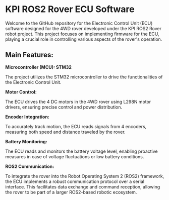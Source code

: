# KPI ROS2 Rover ECU Software
Welcome to the GitHub repository for the Electronic Control Unit (ECU) software designed for the 4WD rover developed under the KPI ROS2 Rover robot project. This project focuses on implementing firmware for the ECU, playing a crucial role in controlling various aspects of the rover's operation.

## Main Features:
**Microcontroller (MCU): STM32**

The project utilizes the STM32 microcontroller to drive the functionalities of the Electronic Control Unit.

**Motor Control:**

The ECU drives the 4 DC motors in the 4WD rover using L298N motor drivers, ensuring precise control and power distribution.

**Encoder Integration:**

To accurately track motion, the ECU reads signals from 4 encoders, measuring both speed and distance traveled by the rover.

**Battery Monitoring:**

The ECU reads and monitors the battery voltage level, enabling proactive measures in case of voltage fluctuations or low battery conditions.

**ROS2 Communication:**

To integrate the rover into the Robot Operating System 2 (ROS2) framework, the ECU implements a robust communication protocol over a serial interface. This facilitates data exchange and command reception, allowing the rover to be part of a larger ROS2-based robotic ecosystem.
